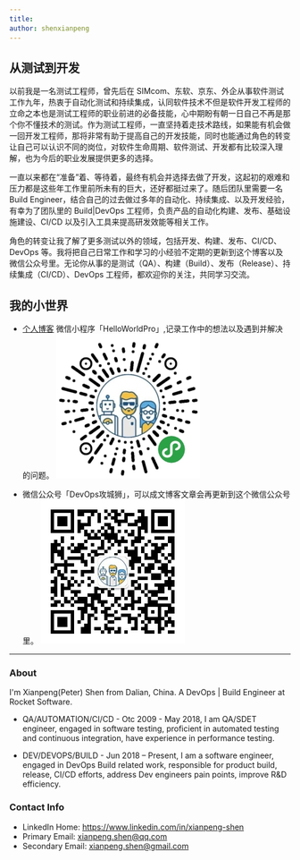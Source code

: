 ```yaml
---
title: 
author: shenxianpeng
---
```


## 从测试到开发

以前我是一名测试工程师，曾先后在 SIMcom、东软、京东、外企从事软件测试工作九年，热衷于自动化测试和持续集成，认同软件技术不但是软件开发工程师的立命之本也是测试工程师的职业前进的必备技能，心中期盼有朝一日自己不再是那个你不懂技术的测试。作为测试工程师，一直坚持着走技术路线，如果能有机会做一回开发工程师，那将非常有助于提高自己的开发技能，同时也能通过角色的转变让自己可以认识不同的岗位，对软件生命周期、软件测试、开发都有比较深入理解，也为今后的职业发展提供更多的选择。

一直以来都在“准备”着、等待着，最终有机会并选择去做了开发，这起初的艰难和压力都是这些年工作里前所未有的巨大，还好都挺过来了。随后团队里需要一名 Build Engineer，结合自己的过去做过多年的自动化、持续集成、以及开发经验，有幸为了团队里的 Build|DevOps 工程师，负责产品的自动化构建、发布、基础设施建设、CI/CD 以及引入工具来提高研发效能等相关工作。

角色的转变让我了解了更多测试以外的领域，包括开发、构建、发布、CI/CD、DevOps 等。我将把自己日常工作和学习的小经验不定期的更新到这个博客以及微信公众号里。无论你从事的是测试（QA）、构建（Build）、发布（Release）、持续集成（CI/CD）、DevOps 工程师，都欢迎你的关注，共同学习交流。

## 我的小世界

* [个人博客](https://shenxianpeng.github.io) 微信小程序「HelloWorldPro」,记录工作中的想法以及遇到并解决的问题。
    ![](index/qrcode_applet.jpg)

* 微信公众号「DevOps攻城狮」，可以成文博客文章会再更新到这个微信公众号里。
    ![](index/qrcode.jpg)


---

### About

I'm Xianpeng(Peter) Shen from Dalian, China. A DevOps | Build Engineer at Rocket Software.

* QA/AUTOMATION/CI/CD - Otc 2009 - May 2018, I am QA/SDET engineer, engaged in software testing, proficient in automated testing and continuous integration, have experience in performance testing.

* DEV/DEVOPS/BUILD - Jun 2018 – Present, I am a software engineer, engaged in DevOps Build related work, responsible for product build, release, CI/CD efforts, address Dev engineers pain points, improve R&D efficiency.

### Contact Info

* LinkedIn Home: https://www.linkedin.com/in/xianpeng-shen
* Primary Email: [xianpeng.shen@qq.com](mailto:xianpeng.shen@qq.com)
* Secondary Email: [xianpeng.shen@gmail.com](mailto:xianpeng.shen@gmail.com)
